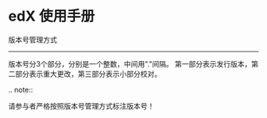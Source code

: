 edX 使用手册
===========

版本号管理方式
**************

版本号分3个部分，分别是一个整数，中间用"."间隔。
第一部分表示发行版本，第二部分表示重大更改，第三部分表示小部分校对。

.. note::

请参与者严格按照版本号管理方式标注版本号！
